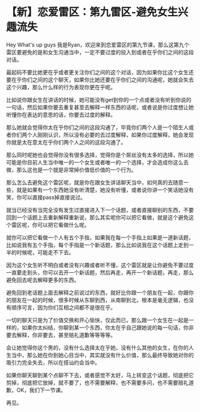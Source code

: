 # 【新】恋爱雷区：第九雷区-避免女生兴趣流失

Hey What's up guys 我是Ryan，欢迎来到恋爱雷区的第九节课，那么这第九个雷区要避免的是和女生沟通当中，一定不要过度的投入到或者在乎你们之间的这段对话。

最起码不要比她更在乎或者更关注你们之间的这个对话，因为如果你比这个女生还要在乎你们之间的这个聊天，如果你比她还要在乎你们之间的沟通呢，她就会失去这个兴趣，那么什么样的行为表现你更在乎呢。

比如说你跟女生在讲话的时候，她可能没有get到你的一个点或者没有听到你说的一句话，然后如果你要去重复甚至去解释一样东西的话呢，或者说是你过度想让她听懂你在表达的意思的话，你要去过度的解释。

那么她就会觉得你太在乎你们之间的这段沟通了，毕竟你们两个人是一个陌生人或者你们两个人刚刚认识，所以没有必要的去过度解释，如果你过度解释，她会发现你就是太在意太在乎你们两个人之间的这段沟通了。

那么同时呢她也会觉得你没有很多选择，觉得你是个屌丝没有太多的选择，所以她可能是你目前人生当中唯一的一个女生或者唯一的一个选择，才会造成你这么去做，那么这也是一个就是非常掉价值低价值的一个行为。

那么怎么去避免这个雷区呢，就是你在跟女生讲话聊天当中，如何真的去随意一些，就是如果有一个东西她没有听清楚，她没有听懂，或者说你讲一个笑话她没有笑，你可以直接pass掉直接说过。

就当已经没有当完全没有发生过直接进入下一个话题，或者直接聊别的东西，不要回到一个话题上去重新解释重新说，那么其实呢你可以把它看做，就是这个避免这个雷区呢，你可以把它看做什么呢。

就你可以把它看做一个人有五个手指，如果我在每一个手指上如果是一道新话题，比如说我有五个手指，每个手指是一个新话题，那么比如说我在这个话题上走到一半的时候呢，可能走不下去。

因为这个女生听不明白或者没有兴趣或者听不懂，这个雷区就是让你避免不要过度一直要走到头，你可以去开一个新话题，然后再走，再开一个新话题，再走，那么避免回去呢去解释更多的东西。

避免回到老话题上面去解释之前说过的东西，就好比你跟一个朋友在一起，你跟你的朋友在一起的时候，很多时候从东聊到西，从南聊到北，根本是毫无逻辑，也没有顺序可言，因为你们互相之间都不是很在乎。

一切的聊天只是为了价值交换和开心愉快，仅此而已，那么跟一个女生在一起是一样的，如果你太纠结，你聊到某一个东西，你太在乎自己跟她说的每一句话，你非要去解释，你非要去，甚至赔礼道歉等等等等。

会让她觉得你这个男的，没有什么选择太在乎她，没有什么其他的女生，在你的人生当中，那么她在你到她心目当中，其实就没有什么价值，那么最终导致她对你的吸引力完全失去，所以在搭讪约会当中。

如果你聊天聊到某个点聊不下去，或者感觉不太好，马上转变这个话题，彻底把它剪掉，彻底把它放掉，就不要了，也不需要解释，也不需要多问，也不需要赔礼道歉，OK，我们下一节课。

再见。